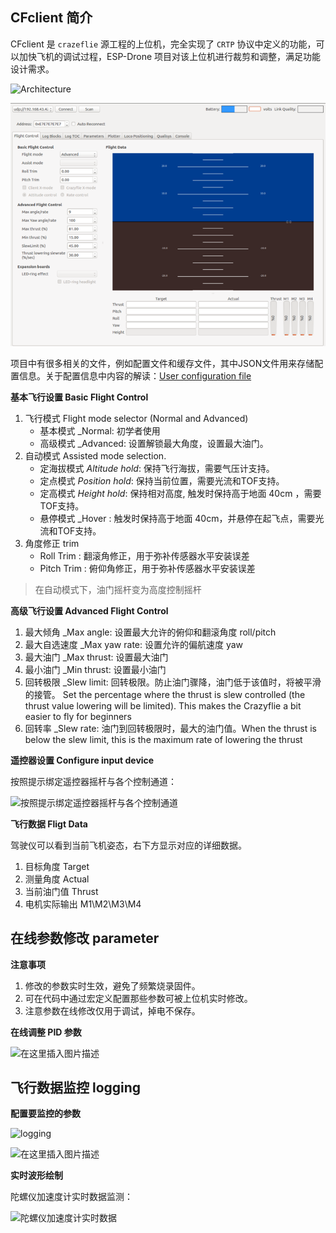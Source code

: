 ﻿
## CFclient 简介

CFclient 是 `crazeflie` 源工程的上位机，完全实现了 `CRTP` 协议中定义的功能，可以加快飞机的调试过程，ESP-Drone 项目对该上位机进行裁剪和调整，满足功能设计需求。

![Architecture](https://img-blog.csdnimg.cn/20191022115149326.png?x-oss-process=image/watermark,type_ZmFuZ3poZW5naGVpdGk,shadow_10,text_aHR0cHM6Ly9ibG9nLmNzZG4ubmV0L3FxXzIwNTE1NDYx,size_16,color_FFFFFF,t_70)

![cfclient控制台界面](../../_static/cfclient.png)

项目中有很多相关的文件，例如配置文件和缓存文件，其中JSON文件用来存储配置信息。关于配置信息中内容的解读：[User configuration file](https://www.bitcraze.io/docs/crazyflie-clients-python/master/dev_info_client/)

**基本飞行设置 Basic Flight Control**

1. 飞行模式 Flight mode selector \(Normal and Advanced\)
   * 基本模式 _Normal: 初学者使用
   * 高级模式 _Advanced: 设置解锁最大角度，设置最大油门。
2. 自动模式 Assisted mode selection. 
   * 定海拔模式 _Altitude hold_: 保持飞行海拔，需要气压计支持。
   * 定点模式 _Position hold_: 保持当前位置，需要光流和TOF支持。 
   * 定高模式 _Height hold_: 保持相对高度, 触发时保持高于地面 40cm ，需要TOF支持。
   * 悬停模式 _Hover : 触发时保持高于地面 40cm，并悬停在起飞点，需要光流和TOF支持。
3. 角度修正 trim
	* Roll Trim : 翻滚角修正，用于弥补传感器水平安装误差
	* Pitch Trim : 俯仰角修正，用于弥补传感器水平安装误差

> 在自动模式下，油门摇杆变为高度控制摇杆

**高级飞行设置 Advanced Flight Control**

1.  最大倾角 _Max angle: 设置最大允许的俯仰和翻滚角度 roll/pitch
2. 最大自选速度 _Max yaw rate: 设置允许的偏航速度  yaw 
3. 最大油门 _Max thrust: 设置最大油门
4. 最小油门 _Min thrust: 设置最小油门
5. 回转极限 _Slew limit:  回转极限。防止油门骤降，油门低于该值时，将被平滑的接管。 Set the percentage where the thrust is slew controlled \(the thrust value lowering will be limited\). This makes the Crazyflie a bit easier to fly for beginners
6. 回转率 _Slew rate: 油门到回转极限时，最大的油门值。When the thrust is below the slew limit, this is the maximum rate of lowering the thrust

**遥控器设置 Configure input device**

按照提示绑定遥控器摇杆与各个控制通道：

![按照提示绑定遥控器摇杆与各个控制通道](https://img-blog.csdnimg.cn/2019123116533679.png?x-oss-process=image/watermark,type_ZmFuZ3poZW5naGVpdGk,shadow_10,text_aHR0cHM6Ly9ibG9nLmNzZG4ubmV0L3FxXzIwNTE1NDYx,size_16,color_FFFFFF,t_70)

**飞行数据 Fligt Data**

驾驶仪可以看到当前飞机姿态，右下方显示对应的详细数据。
1. 目标角度 Target
2. 测量角度 Actual
3. 当前油门值 Thrust
4. 电机实际输出 M1\M2\M3\M4

## 在线参数修改 parameter

**注意事项**

1. 修改的参数实时生效，避免了频繁烧录固件。
2. 可在代码中通过宏定义配置那些参数可被上位机实时修改。
3. 注意参数在线修改仅用于调试，掉电不保存。

**在线调整 PID 参数**

![在这里插入图片描述](https://img-blog.csdnimg.cn/2019123116253174.png?x-oss-process=image/watermark,type_ZmFuZ3poZW5naGVpdGk,shadow_10,text_aHR0cHM6Ly9ibG9nLmNzZG4ubmV0L3FxXzIwNTE1NDYx,size_16,color_FFFFFF,t_70)

## 飞行数据监控 logging

**配置要监控的参数**

![logging](https://img-blog.csdnimg.cn/20191231162435849.png?x-oss-process=image/watermark,type_ZmFuZ3poZW5naGVpdGk,shadow_10,text_aHR0cHM6Ly9ibG9nLmNzZG4ubmV0L3FxXzIwNTE1NDYx,size_16,color_FFFFFF,t_70)

![在这里插入图片描述](https://img-blog.csdnimg.cn/201912311624470.png?x-oss-process=image/watermark,type_ZmFuZ3poZW5naGVpdGk,shadow_10,text_aHR0cHM6Ly9ibG9nLmNzZG4ubmV0L3FxXzIwNTE1NDYx,size_16,color_FFFFFF,t_70)

**实时波形绘制**

陀螺仪加速度计实时数据监测：

![陀螺仪加速度计实时数据](https://img-blog.csdnimg.cn/20191231160734754.png?x-oss-process=image/watermark,type_ZmFuZ3poZW5naGVpdGk,shadow_10,text_aHR0cHM6Ly9ibG9nLmNzZG4ubmV0L3FxXzIwNTE1NDYx,size_16,color_FFFFFF,t_70)

